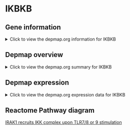 <h1>IKBKB</h1>

<h2>Gene information</h2>
<details>
  <summary>Click to view the depmap.org information for IKBKB</summary>
  <iframe src="https://depmap.org/portal/gene/IKBKB?tab=about" style="border:none;width:100%;height:800px"></iframe>
</details>

<h2>Depmap overview</h2>
<details>
  <summary>Click to view the depmap.org summary for IKBKB</summary>
  <iframe src="https://depmap.org/portal/gene/IKBKB?tab=overview" style="border:none;width:100%;height:800px"></iframe>
</details>

<h2>Depmap expression</h2>
<details>
  <summary>Click to view the depmap.org expression data for IKBKB</summary>
  <iframe src="https://depmap.org/portal/gene/IKBKB?tab=characterization" style="border:none;width:100%;height:800px"></iframe>
</details>



<h2>Reactome Pathway diagram</h2>
<a href="https://reactome.org/PathwayBrowser/#/R-HSA-975144" target="_BLANK">IRAK1 recruits IKK complex upon TLR7/8 or 9 stimulation</a>



